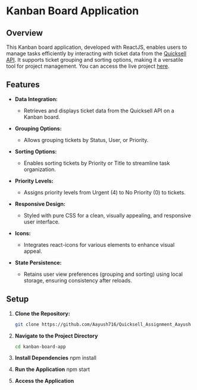 # Kanban Board Application

## Overview

This Kanban board application, developed with ReactJS, enables users to manage tasks efficiently by interacting with ticket data from the [Quicksell API](https://api.quicksell.co/v1/internal/frontend-assignment). It supports ticket grouping and sorting options, making it a versatile tool for project management. You can access the live project [here](https://quicksellaayushiiti.vercel.app/).

## Features

- **Data Integration:**
  - Retrieves and displays ticket data from the Quicksell API on a Kanban board.

- **Grouping Options:**
  - Allows grouping tickets by Status, User, or Priority.

- **Sorting Options:**
  - Enables sorting tickets by Priority or Title to streamline task organization.

- **Priority Levels:**
  - Assigns priority levels from Urgent (4) to No Priority (0) to tickets.

- **Responsive Design:**
  - Styled with pure CSS for a clean, visually appealing, and responsive user interface.

- **Icons:**
  - Integrates react-icons for various elements to enhance visual appeal.

- **State Persistence:**
  - Retains user view preferences (grouping and sorting) using local storage, ensuring consistency after reloads.

## Setup

1. **Clone the Repository:**

   ```bash
   git clone https://github.com/Aayush716/Quicksell_Assignment_Aayush

2. **Navigate to the Project Directory**
    ```bash
   cd kanban-board-app

3. **Install Dependencies**
npm install

4. **Run the Application**
npm start

5. **Access the Application**

